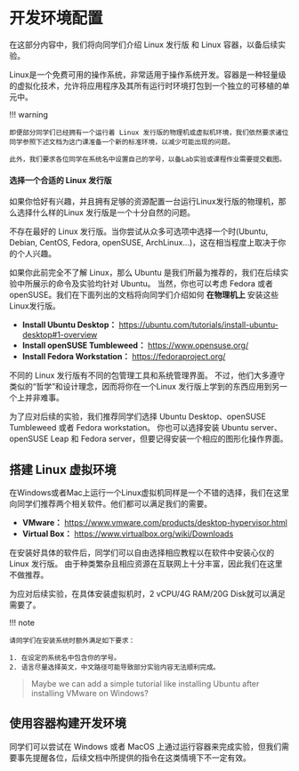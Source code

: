 # 开发环境配置

在这部分内容中，我们将向同学们介绍 Linux 发行版 和 Linux 容器，以备后续实验。

Linux是一个免费可用的操作系统，非常适用于操作系统开发。容器是一种轻量级的虚拟化技术，允许将应用程序及其所有运行时环境打包到一个独立的可移植的单元中。

!!! warning

    即便部分同学们已经拥有一个运行着 Linux 发行版的物理机或虚拟机环境，我们依然要求诸位同学参照下述文档为这门课准备一个新的标准环境，以减少可能出现的问题。
    
    此外，我们要求各位同学在系统名中设置自己的学号，以备Lab实验或课程作业需要提交截图。

#### 选择一个合适的 Linux 发行版

如果你恰好有兴趣，并且拥有足够的资源配置一台运行Linux发行版的物理机，那么选择什么样的Linux 发行版是一个十分自然的问题。

不存在最好的 Linux 发行版。当你尝试从众多可选项中选择一个时(Ubuntu, Debian, CentOS, Fedora, openSUSE, ArchLinux...)，这在相当程度上取决于你的个人兴趣。

如果你此前完全不了解 Linux，那么 Ubuntu 是我们所最为推荐的，我们在后续实验中所展示的命令及实验均针对 Ubuntu。
当然，你也可以考虑 Fedora 或者 openSUSE。我们在下面列出的文档将向同学们介绍如何 **在物理机上** 安装这些Linux发行版。

- **Install Ubuntu Desktop：** https://ubuntu.com/tutorials/install-ubuntu-desktop#1-overview
- **Install openSUSE Tumbleweed：** https://www.opensuse.org/
- **Install Fedora Workstation：** https://fedoraproject.org/

不同的 Linux 发行版有不同的包管理工具和系统管理界面。
不过，他们大多遵守类似的“哲学”和设计理念，因而将你在一个Linux 发行版上学到的东西应用到另一个上并非难事。

为了应对后续的实验，我们推荐同学们选择 Ubuntu Desktop、openSUSE Tumbleweed 或者 Fedora workstation。
你也可以选择安装 Ubuntu server、openSUSE Leap 和 Fedora server，但要记得安装一个相应的图形化操作界面。

## 搭建 Linux 虚拟环境

在Windows或者Mac上运行一个Linux虚拟机同样是一个不错的选择，我们在这里向同学们推荐两个相关软件。他们都可以满足我们的需要。

- **VMware：** https://www.vmware.com/products/desktop-hypervisor.html
- **Virtual Box：** https://www.virtualbox.org/wiki/Downloads

在安装好具体的软件后，同学们可以自由选择相应教程以在软件中安装心仪的 Linux 发行版。
由于种类繁杂且相应资源在互联网上十分丰富，因此我们在这里不做推荐。

为应对后续实验，在具体安装虚拟机时，2 vCPU/4G RAM/20G Disk就可以满足需要了。

!!! note

    请同学们在安装系统时额外满足如下要求：

    1. 在设定的系统名中包含你的学号。
    2. 语言尽量选择英文，中文路径可能导致部分实验内容无法顺利完成。

> Maybe we can add a simple tutorial like installing Ubuntu after installing VMware on Windows?

## 使用容器构建开发环境

同学们可以尝试在 Windows 或者 MacOS 上通过运行容器来完成实验，但我们需要事先提醒各位，后续文档中所提供的指令在这类情境下不一定有效。
